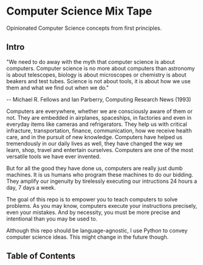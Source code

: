 # Computer Science Mix Tape

Opinionated Computer Science concepts from first principles. 

## Intro

"We need to do away with the myth that computer science is about computers. Computer science is no more about computers than astronomy is about telescopes, biology is about microscopes or chemistry is about beakers and test tubes. Science is not about tools, it is about how we use them and what we find out when we do."

-- Michael R. Fellows and Ian Parberry, Computing Research News (1993)

Computers are everywhere, whether we are consciously aware of them or not. They are embedded in airplanes, spaceships, in factories and even in everyday items like cameras and refrigerators. They help us with critical infracture, transportation, finance, communication, how we receive health care, and in the pursuit of new knowledge. Computers have helped us tremendously in our daily lives as well, they have changed the way we learn, shop, travel and entertain ourselves. Computers are one of the most versatile tools we have ever invented. 

But for all the good they have done us, computers are really just dumb machines. It is us humans who program these machines to do our bidding. They amplify our ingenuity by tirelessly executing our intructions 24 hours a day, 7 days a week. 

The goal of this repo is to empower you to teach computers to solve problems. As you may know, computers execute your instructions precisely, even your mistakes. And by necessity, you must be more precise and intentional than you may be used to. 

Although this repo should be language-agnostic, I use Python to convey computer science ideas. This might change in the future though. 

## Table of Contents

